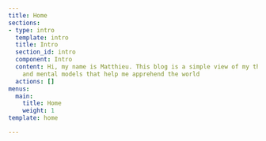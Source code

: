 ```yaml
---
title: Home
sections:
- type: intro
  template: intro
  title: Intro
  section_id: intro
  component: Intro
  content: Hi, my name is Matthieu. This blog is a simple view of my thoughts, definitions
    and mental models that help me apprehend the world
  actions: []
menus:
  main:
    title: Home
    weight: 1
template: home

---
```

